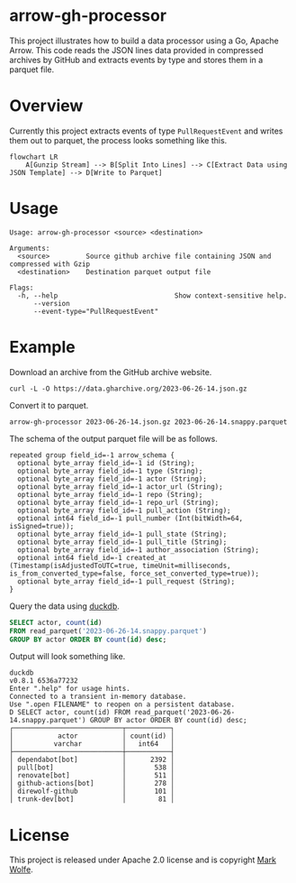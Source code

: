 # arrow-gh-processor

This project illustrates how to build a data processor using a Go, Apache Arrow. This code reads the JSON lines data provided in compressed archives by GitHub and extracts events by type and stores them in a parquet file.

# Overview

Currently this project extracts events of type `PullRequestEvent` and writes them out to parquet, the process looks something like this.

```mermaid
flowchart LR
    A[Gunzip Stream] --> B[Split Into Lines] --> C[Extract Data using JSON Template] --> D[Write to Parquet]
```

# Usage

```
Usage: arrow-gh-processor <source> <destination>

Arguments:
  <source>         Source github archive file containing JSON and compressed with Gzip
  <destination>    Destination parquet output file

Flags:
  -h, --help                             Show context-sensitive help.
      --version
      --event-type="PullRequestEvent"
```

# Example

Download an archive from the GitHub archive website.

```
curl -L -O https://data.gharchive.org/2023-06-26-14.json.gz
```

Convert it to parquet.

```
arrow-gh-processor 2023-06-26-14.json.gz 2023-06-26-14.snappy.parquet
```

The schema of the output parquet file will be as follows.

```
repeated group field_id=-1 arrow_schema {
  optional byte_array field_id=-1 id (String);
  optional byte_array field_id=-1 type (String);
  optional byte_array field_id=-1 actor (String);
  optional byte_array field_id=-1 actor_url (String);
  optional byte_array field_id=-1 repo (String);
  optional byte_array field_id=-1 repo_url (String);
  optional byte_array field_id=-1 pull_action (String);
  optional int64 field_id=-1 pull_number (Int(bitWidth=64, isSigned=true));
  optional byte_array field_id=-1 pull_state (String);
  optional byte_array field_id=-1 pull_title (String);
  optional byte_array field_id=-1 author_association (String);
  optional int64 field_id=-1 created_at (Timestamp(isAdjustedToUTC=true, timeUnit=milliseconds, is_from_converted_type=false, force_set_converted_type=true));
  optional byte_array field_id=-1 pull_request (String);
}
```

Query the data using [duckdb](https://duckdb.org/).

```sql
SELECT actor, count(id) 
FROM read_parquet('2023-06-26-14.snappy.parquet') 
GROUP BY actor ORDER BY count(id) desc;
```

Output will look something like.

```
duckdb
v0.8.1 6536a77232
Enter ".help" for usage hints.
Connected to a transient in-memory database.
Use ".open FILENAME" to reopen on a persistent database.
D SELECT actor, count(id) FROM read_parquet('2023-06-26-14.snappy.parquet') GROUP BY actor ORDER BY count(id) desc;
┌───────────────────────────┬───────────┐
│           actor           │ count(id) │
│          varchar          │   int64   │
├───────────────────────────┼───────────┤
│ dependabot[bot]           │      2392 │
│ pull[bot]                 │       538 │
│ renovate[bot]             │       511 │
│ github-actions[bot]       │       278 │
│ direwolf-github           │       101 │
│ trunk-dev[bot]            │        81 │
````

# License

This project is released under Apache 2.0 license and is copyright [Mark Wolfe](https://www.wolfe.id.au).